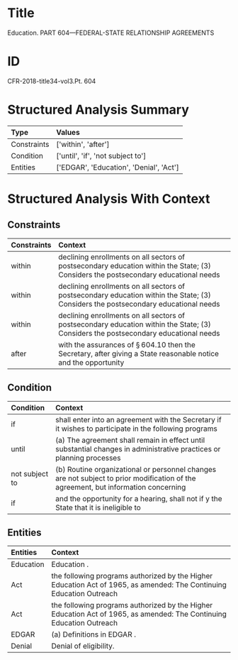 # Title

 Education. PART 604—FEDERAL-STATE RELATIONSHIP AGREEMENTS


# ID

 CFR-2018-title34-vol3.Pt. 604


# Structured Analysis Summary

| Type        | Values                                  |
|:------------|:----------------------------------------|
| Constraints | ['within', 'after']                     |
| Condition   | ['until', 'if', 'not subject to']       |
| Entities    | ['EDGAR', 'Education', 'Denial', 'Act'] |


# Structured Analysis With Context

 


## Constraints

| Constraints   | Context                                                                                                                             |
|:--------------|:------------------------------------------------------------------------------------------------------------------------------------|
| within        | declining enrollments on all sectors of postsecondary education within the State; (3) Considers the postsecondary educational needs |
| within        | declining enrollments on all sectors of postsecondary education within the State; (3) Considers the postsecondary educational needs |
| within        | declining enrollments on all sectors of postsecondary education within the State; (3) Considers the postsecondary educational needs |
| after         | with the assurances of &#167;&#8201;604.10 then the Secretary, after giving a State reasonable notice and the opportunity           |


## Condition

| Condition      | Context                                                                                                                             |
|:---------------|:------------------------------------------------------------------------------------------------------------------------------------|
| if             | shall enter into an agreement with the Secretary if it wishes to participate in the following programs                              |
| until          | (a) The agreement shall remain in effect  until substantial changes in administrative practices or planning processes               |
| not subject to | (b) Routine organizational or personnel changes are  not subject to prior modification of the agreement, but information concerning |
| if             | and the opportunity for a hearing, shall not if y the State that it is ineligible to                                                |


## Entities

| Entities   | Context                                                                                                              |
|:-----------|:---------------------------------------------------------------------------------------------------------------------|
| Education  | Education .                                                                                                          |
| Act        | the following programs authorized by the Higher Education Act of 1965, as amended: The Continuing Education Outreach |
| Act        | the following programs authorized by the Higher Education Act of 1965, as amended: The Continuing Education Outreach |
| EDGAR      | (a) Definitions in  EDGAR .                                                                                          |
| Denial     | Denial  of eligibility.                                                                                              |



